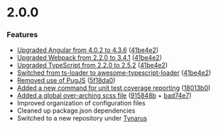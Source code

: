 # 2.0.0
### Features
* [Upgraded Angular from 4.0.2 to 4.3.6](https://github.com/Tynarus/angular-seed/issues/6) ([41be4e2](https://github.com/Tynarus/angular-seed/commit/41be4e2b9c3bc1715eb767db6c1a00a3e9344307))
* [Upgraded Webpack from 2.2.0 to 3.4.1](https://github.com/Tynarus/angular-seed/issues/8) ([41be4e2](https://github.com/Tynarus/angular-seed/commit/41be4e2b9c3bc1715eb767db6c1a00a3e9344307))
* [Upgraded TypeScript from 2.2.0 to 2.5.2](https://github.com/Tynarus/angular-seed/issues/7) ([41be4e2](https://github.com/Tynarus/angular-seed/commit/41be4e2b9c3bc1715eb767db6c1a00a3e9344307))
* [Switched from ts-loader to awesome-typescript-loader](https://github.com/Tynarus/angular-seed/issues/9) ([41be4e2](https://github.com/Tynarus/angular-seed/commit/41be4e2b9c3bc1715eb767db6c1a00a3e9344307))
* [Removed use of PugJS](https://github.com/Tynarus/angular-seed/issues/2) ([5f18da0](https://github.com/Tynarus/angular-seed/commit/5f18da054e6c5172c6ec88ffe5962f802572cf4f))
* [Added a new command for unit test coverage reporting](https://github.com/Tynarus/angular-seed/issues/1) ([18013b0](https://github.com/Tynarus/angular-seed/commit/18013b06378c4646258bd8d1e2aa09df2d30f2b2))
* [Added a global over-arching scss file](https://github.com/Tynarus/angular-seed/issues/4) ([915848b](https://github.com/Tynarus/angular-seed/commit/915848b460cf43c110f2c959ee853155e920616e) + [bad74e7](https://github.com/Tynarus/angular-seed/commit/bad74e77f17464296a430379296e57c1333eb163))
* Improved organization of configuration files
* Cleaned up package.json dependencies
* Switched to a new repository under [Tynarus](https://github.com/Tynarus)
